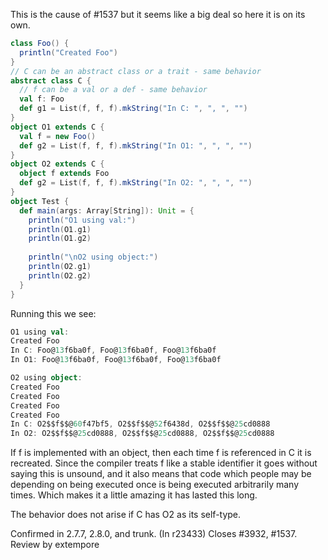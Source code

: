 This is the cause of #1537 but it seems like a big deal so here it is on its own.
```scala
class Foo() {
  println("Created Foo")
}
// C can be an abstract class or a trait - same behavior
abstract class C {
  // f can be a val or a def - same behavior
  val f: Foo
  def g1 = List(f, f, f).mkString("In C: ", ", ", "")
}
object O1 extends C {
  val f = new Foo()
  def g2 = List(f, f, f).mkString("In O1: ", ", ", "")
}
object O2 extends C {
  object f extends Foo
  def g2 = List(f, f, f).mkString("In O2: ", ", ", "")
}
object Test {
  def main(args: Array[String]): Unit = {
    println("O1 using val:")
    println(O1.g1)
    println(O1.g2)
    
    println("\nO2 using object:")
    println(O2.g1)
    println(O2.g2)
  }
}
```
Running this we see:
```scala
O1 using val:
Created Foo
In C: Foo@13f6ba0f, Foo@13f6ba0f, Foo@13f6ba0f
In O1: Foo@13f6ba0f, Foo@13f6ba0f, Foo@13f6ba0f

O2 using object:
Created Foo
Created Foo
Created Foo
Created Foo
In C: O2$$f$$@60f47bf5, O2$$f$$@52f6438d, O2$$f$$@25cd0888
In O2: O2$$f$$@25cd0888, O2$$f$$@25cd0888, O2$$f$$@25cd0888
```
If f is implemented with an object, then each time f is referenced in C it is recreated.  Since the compiler treats f like a stable identifier it goes without saying this is unsound, and it also means that code which people may be depending on being executed once is being executed arbitrarily many times.  Which makes it a little amazing it has lasted this long.

The behavior does not arise if C has O2 as its self-type.

Confirmed in 2.7.7, 2.8.0, and trunk.
(In r23433) Closes #3932, #1537. Review by extempore
